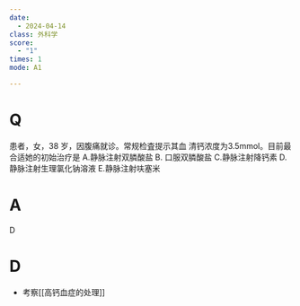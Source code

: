 ```yaml
---
date:
  - 2024-04-14
class: 外科学
score:
  - "1"
times: 1
mode: A1

---
```



# Q
患者，女，38 岁，因腹痛就诊。常规检査提示其血
清钙浓度为3.5mmol。目前最合适她的初始治疗是
A.静脉注射双膦酸盐
B. 口服双膦酸盐
C.静脉注射降钙素
D.静脉注射生理氯化钠溶液
E.静脉注射呋塞米

# A

D



# D
- 考察[[高钙血症的处理]]

